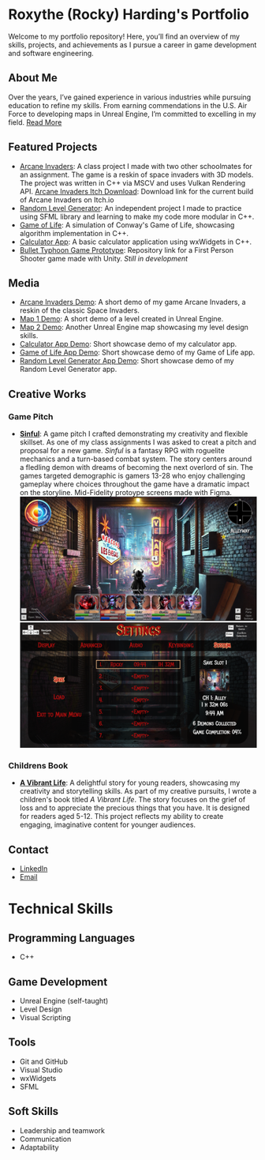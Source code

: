 # Roxythe (Rocky) Harding's Portfolio
Welcome to my portfolio repository! Here, you’ll find an overview of my skills, projects, and achievements as I pursue a career in game development and software engineering.

## About Me
Over the years, I’ve gained experience in various industries while pursuing education to refine my skills. From earning commendations in the U.S. Air Force to developing maps in Unreal Engine, I’m committed to excelling in my field.
[Read More](./About_Me.md)

## Featured Projects
- [Arcane Invaders](https://github.com/Roxythe/ArcaneInvaders): A class project I made with two other schoolmates for an assignment. The game is a reskin of space invaders with 3D models. The project was written in C++ via MSCV and uses Vulkan Rendering API.
  [Arcane Invaders Itch Download](https://roxythelharding.itch.io/arcane-invaders): Download link for the current build of Arcane Invaders on Itch.io
- [Random Level Generator](https://github.com/Roxythe/RandomLevelGenerator): An independent project I made to practice using SFML library and learning to make my code more modular in C++.
- [Game of Life](https://github.com/Roxythe/GameOfLife): A simulation of Conway's Game of Life, showcasing algorithm implementation in C++.
- [Calculator App](https://github.com/Roxythe/Calculator_App): A basic calculator application using wxWidgets in C++.
- [Bullet Typhoon Game Prototype](https://github.com/Bucsfanga/BulletTyphoon): Repository link for a First Person Shooter game made with Unity. *Still in development*

## Media
- [Arcane Invaders Demo](https://youtu.be/6Tyz5VY1B9U): A short demo of my game Arcane Invaders, a reskin of the classic Space Invaders.
- [Map 1 Demo](https://youtu.be/VP0z5PM8efk): A short demo of a level created in Unreal Engine.
- [Map 2 Demo](https://youtu.be/GQODAAfSKQY): Another Unreal Engine map showcasing my level design skills.
- [Calculator App Demo](https://youtube.com/shorts/52UYw7cDynw?feature=share): Short showcase demo of my calculator app.
- [Game of Life App Demo](https://youtube.com/shorts/NMT-eRCL6Uo?feature=share): Short showcase demo of my Game of Life app.
- [Random Level Generator App Demo](https://youtu.be/iyXms6ZvKIk): Short showcase demo of my Random Level Generator app.

## Creative Works

### Game Pitch
- **[Sinful](https://drive.google.com/file/d/1vynmTaQE3kLal942TclcBb1cu3SBnk-d/view?usp=sharing)**: A game pitch I crafted demonstrating my creativity and flexible skillset.
As one of my class assignments I was asked to creat a pitch and proposal for a new game. *Sinful* is a fantasy RPG with roguelite mechanics and a turn-based combat system. The story centers around a fledling demon with dreams of becoming the next overlord of sin. The games targeted demographic is gamers 13-28 who enjoy challenging gameplay where choices throughout the game have a dramatic impact on the storyline. Mid-Fidelity protoype screens made with Figma.
![Main Screen](./Media/Main_Screen.PNG) ![Settings Screen](./Media/Settings.PNG)

### Childrens Book
- **[A Vibrant Life](https://drive.google.com/file/d/1iqhhlrDHMhrJuUQo3DLyqb9Sb14Js99V/view?usp=sharing)**: A delightful story for young readers, showcasing my creativity and storytelling skills.
As part of my creative pursuits, I wrote a children's book titled *A Vibrant Life*. The story focuses on the grief of loss and to appreciate the precious things that you have. It is designed for readers aged 5-12. This project reflects my ability to create engaging, imaginative content for younger audiences.

## Contact
- [LinkedIn](https://www.linkedin.com/in/roxythe-harding/)
- [Email](mailto:roxythelharding@gmail.com)

# Technical Skills

## Programming Languages
- C++

## Game Development
- Unreal Engine (self-taught)
- Level Design
- Visual Scripting

## Tools
- Git and GitHub
- Visual Studio
- wxWidgets
- SFML

## Soft Skills
- Leadership and teamwork
- Communication
- Adaptability


